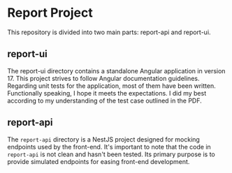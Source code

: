 # Report Project

This repository is divided into two main parts: report-api and report-ui. 

## report-ui

The report-ui directory contains a standalone Angular application in version 17. This project strives to follow Angular documentation guidelines. Regarding unit tests for the application, most of them have been written.
Functionally speaking, I hope it meets the expectations. I did my best according to my understanding of the test case outlined in the PDF.

## report-api

The `report-api` directory is a NestJS project designed for mocking endpoints used by the front-end. It's important to note that the code in `report-api` is not clean and hasn't been tested. Its primary purpose is to provide simulated endpoints for easing front-end development.

